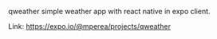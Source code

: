 qweather
simple weather app with react native in expo client.


Link:
https://expo.io/@mperea/projects/qweather
